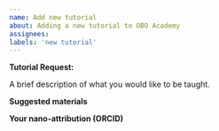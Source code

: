 ```yaml
---
name: Add new tutorial
about: Adding a new tutorial to OBO Academy
assignees: 
labels: 'new tutorial'
---
```


**Tutorial Request:**

A brief description of what you would like to be taught.


**Suggested materials**


**Your nano-attribution (ORCID)**


